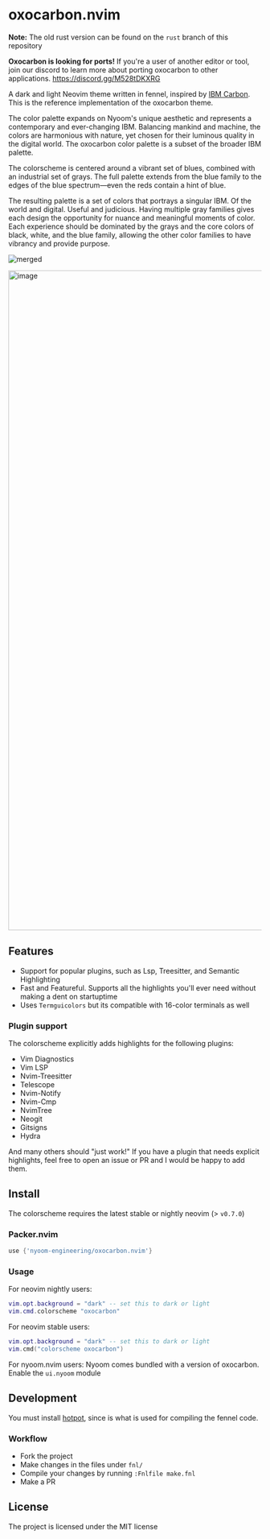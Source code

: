 # oxocarbon.nvim

**Note:** The old rust version can be found on the `rust` branch of this repository

**Oxocarbon is looking for ports!** If you're a user of another editor or tool, join our discord to learn more about porting oxocarbon to other applications. https://discord.gg/M528tDKXRG 

A dark and light Neovim theme written in fennel, inspired by [IBM Carbon](https://carbondesignsystem.com/guidelines/color/overview/#themes). This is the reference implementation of the oxocarbon theme. 

The color palette expands on Nyoom's unique aesthetic and represents a contemporary and ever-changing IBM. Balancing mankind and machine, the colors are harmonious with nature, yet chosen for their luminous quality in the digital world. The oxocarbon color palette is a subset of the broader IBM palette.

The colorscheme is centered around a vibrant set of blues, combined with an industrial set of grays. The full palette extends from the blue family to the edges of the blue spectrum—even the reds contain a hint of blue.

The resulting palette is a set of colors that portrays a singular IBM. Of the world and digital. Useful and judicious. Having multiple gray families gives each design the opportunity for nuance and meaningful moments of color. Each experience should be dominated by the grays and the core colors of black, white, and the blue family, allowing the other color families to have vibrancy and provide purpose.

![merged](https://user-images.githubusercontent.com/71196912/206819503-736cbede-fdf2-4be3-baaa-d640c8498abf.png)

<img width="1311" alt="image" src="https://user-images.githubusercontent.com/71196912/181996667-f1bf7ab0-eba2-4f80-b914-b5f48f51a03e.png">

## Features

- Support for popular plugins, such as Lsp, Treesitter, and Semantic Highlighting
- Fast and Featureful. Supports all the highlights you'll ever need without making a dent on startuptime
- Uses `Termguicolors` but its compatible with 16-color terminals as well

### Plugin support

The colorscheme explicitly adds highlights for the following plugins:

- Vim Diagnostics
- Vim LSP
- Nvim-Treesitter
- Telescope
- Nvim-Notify
- Nvim-Cmp
- NvimTree
- Neogit
- Gitsigns
- Hydra

And many others should "just work!" If you have a plugin that needs explicit highlights, feel free to open an issue or PR and I would be happy to add them.  

## Install

The colorscheme requires the latest stable or nightly neovim (> `v0.7.0`)

### Packer.nvim

```lua
use {'nyoom-engineering/oxocarbon.nvim'}
```

### Usage

For neovim nightly users:

```lua
vim.opt.background = "dark" -- set this to dark or light
vim.cmd.colorscheme "oxocarbon"
```

For neovim stable users:

```lua
vim.opt.background = "dark" -- set this to dark or light
vim.cmd("colorscheme oxocarbon")
```

For nyoom.nvim users:
Nyoom comes bundled with a version of oxocarbon. Enable the `ui.nyoom` module

## Development

You must install [hotpot](https://github.com/rktjmp/hotpot.nvim), since is what is used for compiling the fennel code.

### Workflow

* Fork the project
* Make changes in the files under `fnl/`
* Compile your changes by running `:Fnlfile make.fnl`
* Make a PR

## License

The project is licensed under the MIT license
